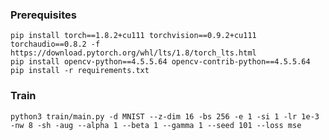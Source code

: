 ### Prerequisites

    pip install torch==1.8.2+cu111 torchvision==0.9.2+cu111 torchaudio==0.8.2 -f https://download.pytorch.org/whl/lts/1.8/torch_lts.html
    pip install opencv-python==4.5.5.64 opencv-contrib-python==4.5.5.64
    pip install -r requirements.txt

### Train

    python3 train/main.py -d MNIST --z-dim 16 -bs 256 -e 1 -si 1 -lr 1e-3 -nw 8 -sh -aug --alpha 1 --beta 1 --gamma 1 --seed 101 --loss mse

